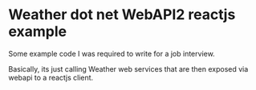 # Weather dot net WebAPI2 reactjs example

Some example code I was required to write for a job interview.

Basically, its just calling Weather web services that are then exposed via webapi to a reactjs client.

